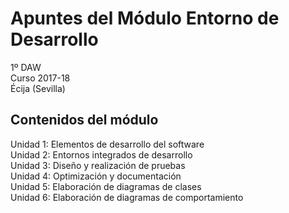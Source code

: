 # Apuntes del Módulo Entorno de Desarrollo 

1º DAW  
Curso 2017-18  
Écija (Sevilla)

## Contenidos del módulo

Unidad 1: Elementos de desarrollo del software  
Unidad 2: Entornos integrados de desarrollo  
Unidad 3: Diseño y realización de pruebas  
Unidad 4: Optimización y documentación  
Unidad 5: Elaboración de diagramas de clases  
Unidad 6: Elaboración de diagramas de comportamiento
